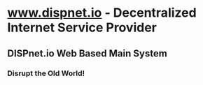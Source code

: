 # www.dispnet.io - Decentralized Internet Service Provider
## DISPnet.io Web Based Main System 
### Disrupt the Old World!
